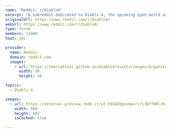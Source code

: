 ```yaml
---
name: "Reddit: r/diablo4"
excerpt: "A subreddit dedicated to Diablo 4, the upcoming open world action-RPG video game developed by Blizzard"
originalUrl: https://www.reddit.com/r/diablo4/
webUrl: https://www.reddit.com/r/diablo4/
type: forum
members: 11900
heat: 281

provider:
  name: Reddit
  domain: reddit.com
  images:
    - url: https://smartableai.github.io/diablo4/assets/images/organizations/reddit.com-50x50.jpg
      width: 50
      height: 50

topics:
  - Diablo 4

images:
  - url: https://external-preview.redd.it/ut-FKGQZQgxxmpxrzrL3D7f8RlrD4asMSJtE3eU8zVA.png?width=960&crop=smart&format=pjpg&auto=webp&s=206d4de9812b43a48cac1b45f93c827ca828b1b0
    width: 960
    height: 502
    isCached: true

---
```


